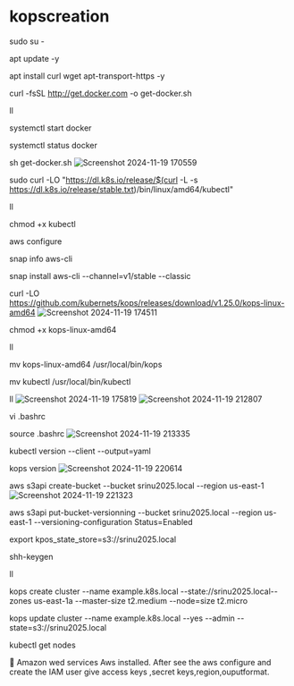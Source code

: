 # kopscreation
sudo su -

apt update -y

apt install curl wget apt-transport-https -y

curl -fsSL http://get.docker.com -o get-docker.sh

ll

systemctl start docker 

systemctl status docker

sh get-docker.sh
![Screenshot 2024-11-19 170559](https://github.com/user-attachments/assets/464aba65-843f-4b4b-905c-3be0256bbf96)

sudo curl -LO "https://dl.k8s.io/release/$(curl -L -s https://dl.k8s.io/release/stable.txt)/bin/linux/amd64/kubectl"

ll

chmod +x kubectl

aws configure

snap info aws-cli

snap install aws-cli --channel=v1/stable --classic

curl -LO https://github.com/kubernets/kops/releases/download/v1.25.0/kops-linux-amd64
![Screenshot 2024-11-19 174511](https://github.com/user-attachments/assets/d3b65c67-630b-4815-b77f-8e6a65ef00b3)

chmod +x kops-linux-amd64

ll

mv kops-linux-amd64 /usr/local/bin/kops

mv kubectl /usr/local/bin/kubectl

ll
![Screenshot 2024-11-19 175819](https://github.com/user-attachments/assets/00741c2c-cd50-4ced-9c17-be4353eafac9)
![Screenshot 2024-11-19 212807](https://github.com/user-attachments/assets/c957aafa-a9f7-49ef-bd58-3bd11741f453)

vi  .bashrc

source .bashrc
![Screenshot 2024-11-19 213335](https://github.com/user-attachments/assets/a38a491e-e3e1-4707-8b1d-66de5fb81095)



kubectl version --client --output=yaml

kops version
![Screenshot 2024-11-19 220614](https://github.com/user-attachments/assets/99580087-9d3a-465c-b885-eb0188367975)

aws s3api create-bucket --bucket srinu2025.local --region us-east-1
![Screenshot 2024-11-19 221323](https://github.com/user-attachments/assets/76f5021d-fbc7-4acc-8114-1c23f43a63ea)

aws s3api put-bucket-versionning --bucket srinu2025.local --region us-east-1 --versioning-configuration Status=Enabled

export kpos_state_store=s3://srinu2025.local

shh-keygen

ll

kops create cluster --name example.k8s.local --state://srinu2025.local--zones us-east-1a --master-size t2.medium --node=size t2.micro

kops update cluster --name example.k8s.local --yes --admin --state=s3://srinu2025.local

kubectl get nodes

	Amazon wed services Aws installed. After see the aws configure and create the IAM user give access keys ,secret keys,region,ouputformat.

